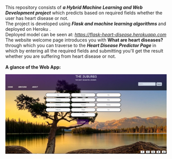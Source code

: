 
This repository consists of <b> <i>a Hybrid Machine Learning and Web Development project</b></i> which predicts based on required fields whether the user has heart disease or not.<br>
The project is developed using <b> <i> Flask  and machine learning algorithms</i> </b> and deployed on Heroku .<br>
Deployed model can be seen at:<i> https://flask-heart-disease.herokuapp.com </i><br>
The website welcome page introduces you with <b> What are heart diseases? </b> through which you can traverse to the <b> <i>          Heart Disease Predictor Page </i> </b>in which by entering all the required fields and submitting you'll get the result whether you are suffering from heart disease or not. <br>
<br>
<b>A glance of the Web App:</b>

<img src="https://github.com/yashkhatri8/Heart-Disease-Predictor/blob/master/static/Capture.JPG" >

